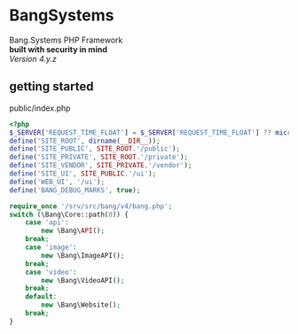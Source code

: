 # BangSystems
Bang.Systems PHP Framework  
**built with security in mind**  
_Version 4.y.z_  


## getting started
public/index.php
```php
<?php
$_SERVER['REQUEST_TIME_FLOAT'] = $_SERVER['REQUEST_TIME_FLOAT'] ?? microtime(1); # benchmark
define('SITE_ROOT', dirname(__DIR__));
define('SITE_PUBLIC', SITE_ROOT.'/public');
define('SITE_PRIVATE', SITE_ROOT.'/private');
define('SITE_VENDOR', SITE_PRIVATE.'/vendor');
define('SITE_UI', SITE_PUBLIC.'/ui');
define('WEB_UI', '/ui');
define('BANG_DEBUG_MARKS', true);

require_once '/srv/src/bang/v4/bang.php';
switch (\Bang\Core::path(0)) {
	case 'api':
		new \Bang\API();
	break;
	case 'image':
		new \Bang\ImageAPI();
	break;
	case 'video':
		new \Bang\VideoAPI();
	break;
	default:
		new \Bang\Website();
	break;
}
```
